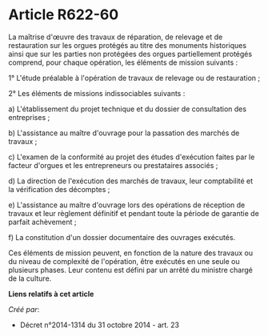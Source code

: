 # Article R622-60

La maîtrise d'œuvre des travaux de réparation, de relevage et de restauration sur les orgues protégés au titre des monuments
historiques ainsi que sur les parties non protégées des orgues partiellement protégés comprend, pour chaque opération, les
éléments de mission suivants :

1° L'étude préalable à l'opération de travaux de relevage ou de restauration ;

2° Les éléments de missions indissociables suivants :

a) L'établissement du projet technique et du dossier de consultation des entreprises ;

b) L'assistance au maître d'ouvrage pour la passation des marchés de travaux ;

c) L'examen de la conformité au projet des études d'exécution faites par le facteur d'orgues et les entrepreneurs ou
prestataires associés ;

d) La direction de l'exécution des marchés de travaux, leur comptabilité et la vérification des décomptes ;

e) L'assistance au maître d'ouvrage lors des opérations de réception de travaux et leur règlement définitif et pendant toute
la période de garantie de parfait achèvement ;

f) La constitution d'un dossier documentaire des ouvrages exécutés.

Ces éléments de mission peuvent, en fonction de la nature des travaux ou du niveau de complexité de l'opération, être
exécutés en une seule ou plusieurs phases. Leur contenu est défini par un arrêté du ministre chargé de la culture.

**Liens relatifs à cet article**

_Créé par_:

  - Décret n°2014-1314 du 31 octobre 2014 - art. 23
